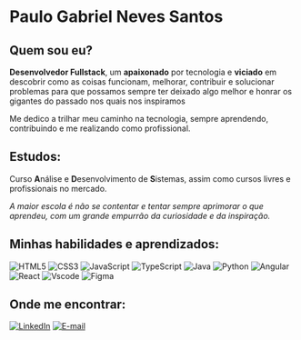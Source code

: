 # Paulo Gabriel Neves Santos

## Quem sou eu?

**Desenvolvedor Fullstack**, um **apaixonado** por tecnologia e **viciado** em descobrir como as coisas funcionam, melhorar, contribuir e solucionar problemas para que possamos sempre ter deixado algo melhor e honrar os gigantes do passado nos quais nos inspiramos

Me dedico a trilhar meu caminho na tecnologia, sempre aprendendo, contribuindo e me realizando como profissional. 

## Estudos:
Curso **A**nálise e **D**esenvolvimento de **S**istemas, assim como cursos livres e profissionais no mercado.

*A maior escola é não se contentar e tentar sempre aprimorar o que aprendeu, com um grande empurrão da curiosidade e da inspiração.*

## Minhas habilidades e aprendizados:

![HTML5](https://img.shields.io/badge/HTML5-E34F26?style=for-the-badge&logo=html5&logoColor=white)
![CSS3](https://img.shields.io/badge/CSS3-1572B6?style=for-the-badge&logo=css3&logoColor=white)
![JavaScript](https://img.shields.io/badge/JavaScript-F7DF1E?style=for-the-badge&logo=javascript&logoColor=black)
![TypeScript](https://img.shields.io/badge/TypeScript-007ACC?style=for-the-badge&logo=typescript&logoColor=white)
![Java](https://img.shields.io/badge/java-%23ED8B00.svg?style=for-the-badge&logo=openjdk&logoColor=white)
![Python](https://img.shields.io/badge/python-3670A0?style=for-the-badge&logo=python&logoColor=ffdd54)
![Angular](https://img.shields.io/badge/Angular-DD0031?style=for-the-badge&logo=angular&logoColor=white)
![React](https://img.shields.io/badge/React-20232A?style=for-the-badge&logo=react&logoColor=61DAFB)
![Vscode](https://img.shields.io/badge/Vscode-007ACC?style=for-the-badge&logo=visual-studio-code&logoColor=white)
![Figma](https://img.shields.io/badge/Figma-696969?style=for-the-badge&logo=figma&logoColor=figma)

## Onde me encontrar:

[![LinkedIn](https://img.shields.io/badge/LinkedIn-0077B5?style=for-the-badge&logo=linkedin&logoColor=white)](https://www.linkedin.com/in/paulo-gabriel-neves-santos-73b181283/)
[![E-mail](https://img.shields.io/badge/-Email-000?style=for-the-badge&logo=microsoft-outlook&logoColor=007BFF)](mailto:paulogabrielneves@hotmail.com)

